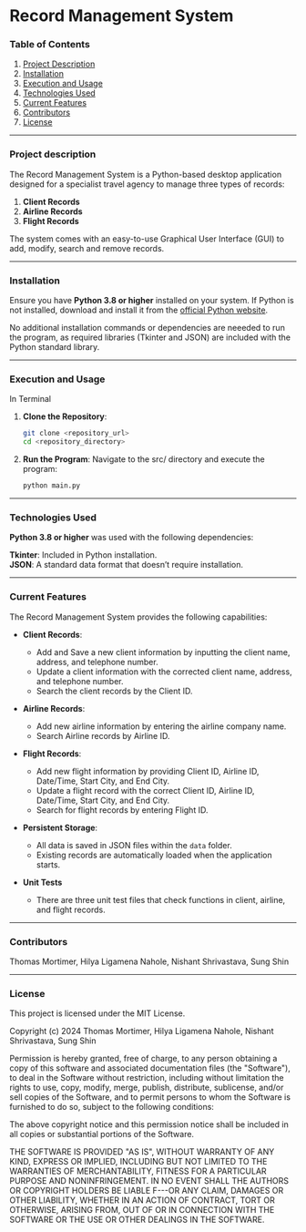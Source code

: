 # Record Management System

### Table of Contents
1. [Project Description](#project-description)
2. [Installation](#installation)
3. [Execution and Usage](#execution-and-usage)
4. [Technologies Used](#technologies-used)
5. [Current Features](#current-features)
6. [Contributors](#contributors)
7. [License](#license)

---
### Project description

The Record Management System is a Python-based desktop application designed for a specialist travel agency to manage three types of records:
1. **Client Records**
2. **Airline Records**
3. **Flight Records**

The system comes with an easy-to-use Graphical User Interface (GUI) to add, modify, search and remove records.

---
### Installation

Ensure you have **Python 3.8 or higher** installed on your system. If Python is not installed, download and install it from the [official Python website](https://www.python.org/).

No additional installation commands or dependencies are neeeded to run the program, as required libraries (Tkinter and JSON) are included with the Python standard library.

---
### Execution and Usage

In Terminal

1. **Clone the Repository**:  
   ```bash
   git clone <repository_url>
   cd <repository_directory>

2. **Run the Program**: Navigate to the src/ directory and execute the program:
    ```bash
    python main.py

---
### Technologies Used

**Python 3.8 or higher** was used with the following dependencies:

**Tkinter**: Included in Python installation.  
**JSON**: A standard data format that doesn’t require installation.

---
### Current Features
The Record Management System provides the following capabilities:

- **Client Records**:
  - Add and Save a new client information by inputting the client name, address, and telephone number.
  - Update a client information with the corrected client name, address, and telephone number. 
  - Search the client records by the Client ID.

- **Airline Records**:
  - Add new airline information by entering the airline company name.
  - Search Airline records by Airline ID.

- **Flight Records**:
  - Add new flight information by providing Client ID, Airline ID, Date/Time, Start City, and End City.
  - Update a flight record with the correct Client ID, Airline ID, Date/Time, Start City, and End City.
  - Search for flight records by entering Flight ID.

- **Persistent Storage**:
  - All data is saved in JSON files within the `data` folder.
  - Existing records are automatically loaded when the application starts.

- **Unit Tests**
  - There are three unit test files that check functions in client, airline, and flight records. 

---
### Contributors

Thomas Mortimer, Hilya Ligamena Nahole, Nishant Shrivastava, Sung Shin

---
### License
This project is licensed under the MIT License.

Copyright (c) 2024 Thomas Mortimer, Hilya Ligamena Nahole, Nishant Shrivastava, Sung Shin

Permission is hereby granted, free of charge, to any person obtaining a copy of this software and associated documentation files (the "Software"), to deal in the Software without restriction, including without limitation the rights to use, copy, modify, merge, publish, distribute, sublicense, and/or sell copies of the Software, and to permit persons to whom the Software is furnished to do so, subject to the following conditions:

The above copyright notice and this permission notice shall be included in all copies or substantial portions of the Software.

THE SOFTWARE IS PROVIDED "AS IS", WITHOUT WARRANTY OF ANY KIND, EXPRESS OR IMPLIED, INCLUDING BUT NOT LIMITED TO THE WARRANTIES OF MERCHANTABILITY, FITNESS FOR A PARTICULAR PURPOSE AND NONINFRINGEMENT. IN NO EVENT SHALL THE AUTHORS OR COPYRIGHT HOLDERS BE LIABLE F---OR ANY CLAIM, DAMAGES OR OTHER LIABILITY, WHETHER IN AN ACTION OF CONTRACT, TORT OR OTHERWISE, ARISING FROM, OUT OF OR IN CONNECTION WITH THE SOFTWARE OR THE USE OR OTHER DEALINGS IN THE SOFTWARE.